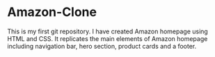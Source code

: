 # Amazon-Clone
This is my first git repository. 
I have created Amazon homepage using HTML and CSS. It replicates the main elements of Amazon homepage including navigation bar, hero section, product cards and a footer.
